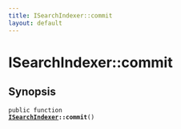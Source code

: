 ```yaml
---
title: ISearchIndexer::commit
layout: default
---
```


# ISearchIndexer::commit

## Synopsis

<code>public function <b><a href="ISearchIndexer">ISearchIndexer</a>::commit</b>()</code>

